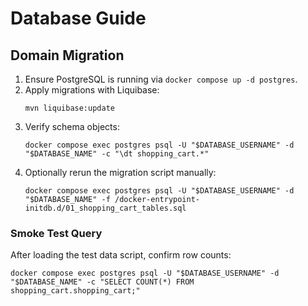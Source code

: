 <!--
/**
 * App: Shopping Cart API
 * Package: db.documentation
 * File: README.md
 * Version: 0.1.0
 * Turns: 2
 * Author: gpt-5-codex
 * Date: 2025-10-03T00:25:40Z
 * Exports: Database migration documentation
 * Description: Explains how to execute Shopping Cart domain migrations and validate outcomes locally.
 */
-->
# Database Guide

## Domain Migration

1. Ensure PostgreSQL is running via `docker compose up -d postgres`.
2. Apply migrations with Liquibase:
   ```
   mvn liquibase:update
   ```
3. Verify schema objects:
   ```
   docker compose exec postgres psql -U "$DATABASE_USERNAME" -d "$DATABASE_NAME" -c "\dt shopping_cart.*"
   ```
4. Optionally rerun the migration script manually:
   ```
   docker compose exec postgres psql -U "$DATABASE_USERNAME" -d "$DATABASE_NAME" -f /docker-entrypoint-initdb.d/01_shopping_cart_tables.sql
   ```

### Smoke Test Query
After loading the test data script, confirm row counts:
```
docker compose exec postgres psql -U "$DATABASE_USERNAME" -d "$DATABASE_NAME" -c "SELECT COUNT(*) FROM shopping_cart.shopping_cart;"
```
